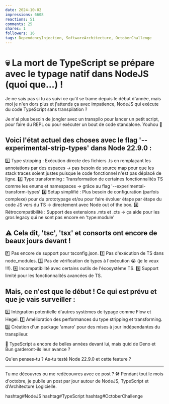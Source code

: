 ```yaml
---
date: 2024-10-02
impressions: 6608
reactions: 51
comments: 25
shares: 1
followers: 16
tags: DependencyInjection, SoftwareArchitecture, OctoberChallenge
---
```


# 💀 La mort de TypeScript se prépare avec le typage natif dans NodeJS (quoi que...) !

Je ne sais pas si tu as suivi ce qu'il se trame depuis le début d'année, mais moi je n'en dors plus et j'attends ça avec impatience, NodeJS qui exécute du code TypeScript sans transpilation ?

Je n'ai plus besoin de jongler avec un transpilo pour lancer un petit script, pour faire du REPL ou pour exécuter un bout de code standalone. Youhou 🎉

## Voici l'état actuel des choses avec le flag '--experimental-strip-types' dans Node 22.9.0 :

1️⃣ Type stripping : Exécution directe des fichiers .ts en remplaçant les annotations par des espaces -> pas besoin de source map pour que les stack traces soient justes puisque le code fonctionnel n'est pas déplacé de ligne.
2️⃣ Type transforming : Transformation de certaines fonctionnalités TS comme les enums et namespaces -> grâce au flag '--experimental-transform-types'
3️⃣ Setup simplifié : Plus besoin de configuration (parfois complexe) pour du prototypage et/ou pour faire évoluer étape par étape du code JS vers du TS -> directement avec Node out of the box.
4️⃣ Rétrocompatibilité : Support des extensions .mts et .cts -> ça aide pour les gros legacy qui ne sont pas encore en 'type:module'

## ⚠️ Cela dit, 'tsc', 'tsx' et consorts ont encore de beaux jours devant !

1️⃣ Pas encore de support pour tsconfig.json.
2️⃣ Pas d'exécution de TS dans node_modules.
3️⃣ Pas de vérification de types à l'exécution 😭 (je le veux !!!).
4️⃣ Incompatibilité avec certains outils de l'écosystème TS.
5️⃣ Support limité pour les fonctionnalités avancées de TS.

## Mais, ce n'est que le début ! Ce qui est prévu et que je vais surveiller :

1️⃣ Intégration potentielle d'autres systèmes de typage comme Flow et Hegel.
2️⃣ Amélioration des performances du type stripping et transforming.
3️⃣ Création d'un package 'amaro' pour des mises à jour indépendantes du transpileur.

🥰 TypeScript a encore de belles années devant lui, mais quid de Deno et Bun garderont-ils leur avance ?

Qu'en penses-tu ? As-tu testé Node 22.9.0 et cette feature ?

---

Tu me découvres ou me redécouvres avec ce post ?
🛠️ Pendant tout le mois d'octobre, je publie un post par jour autour de NodeJS, TypeScript et d'Architecture Logicielle.

hashtag#NodeJS hashtag#TypeScript hashtag#OctoberChallenge
